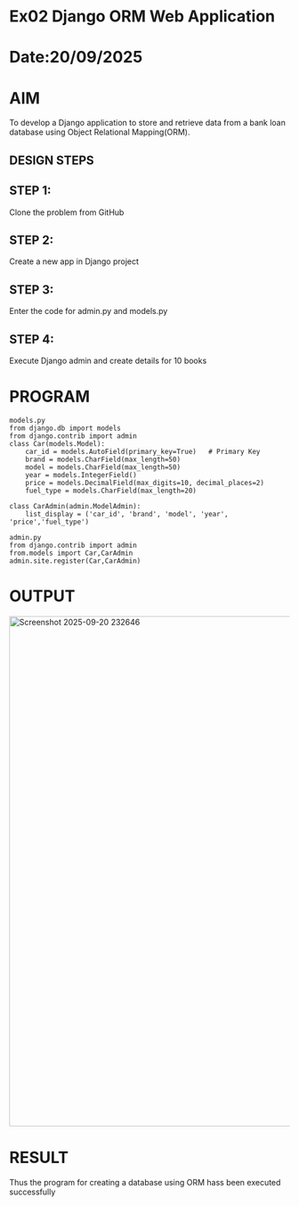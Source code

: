 # Ex02 Django ORM Web Application
# Date:20/09/2025
# AIM
To develop a Django application to store and retrieve data from a bank loan database using Object Relational Mapping(ORM).

## DESIGN STEPS
## STEP 1:
Clone the problem from GitHub

## STEP 2:
Create a new app in Django project

## STEP 3:
Enter the code for admin.py and models.py

## STEP 4:
Execute Django admin and create details for 10 books

# PROGRAM
```
models.py
from django.db import models
from django.contrib import admin
class Car(models.Model):
    car_id = models.AutoField(primary_key=True)   # Primary Key
    brand = models.CharField(max_length=50)
    model = models.CharField(max_length=50)
    year = models.IntegerField()
    price = models.DecimalField(max_digits=10, decimal_places=2)
    fuel_type = models.CharField(max_length=20)

class CarAdmin(admin.ModelAdmin):
    list_display = ('car_id', 'brand', 'model', 'year', 'price','fuel_type')

admin.py
from django.contrib import admin
from.models import Car,CarAdmin
admin.site.register(Car,CarAdmin)
```
# OUTPUT
<img width="1900" height="915" alt="Screenshot 2025-09-20 232646" src="https://github.com/user-attachments/assets/df6dbeb7-fda1-43ad-ba23-3b6164ae30dc" />


# RESULT
Thus the program for creating a database using ORM hass been executed successfully
